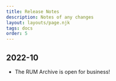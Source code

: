 ```yaml
---
title: Release Notes
description: Notes of any changes
layout: layouts/page.njk
tags: docs
order: 5
---
```


## 2022-10
* The RUM Archive is open for business!

